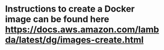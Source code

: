 #

# Instructions to create a Docker image can be found here https://docs.aws.amazon.com/lambda/latest/dg/images-create.html
